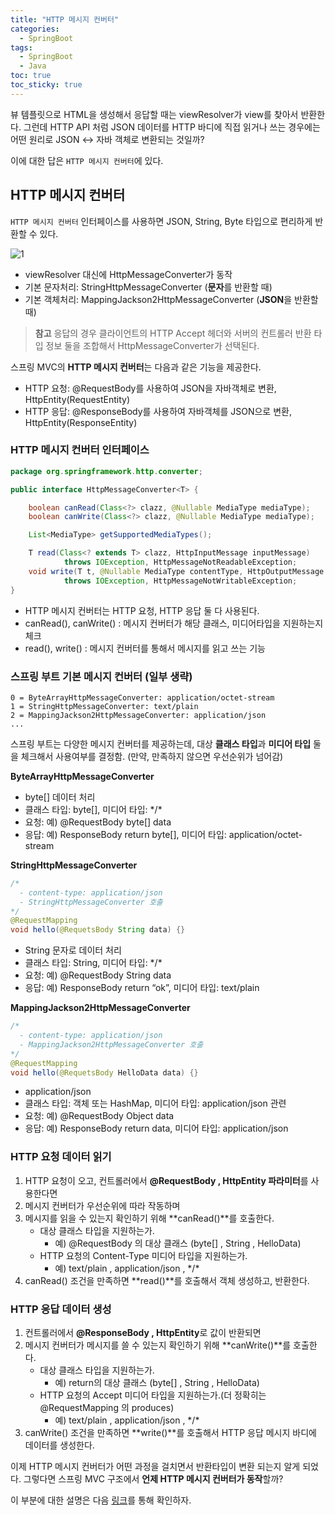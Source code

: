 ```yaml
---
title: "HTTP 메시지 컨버터"
categories:
  - SpringBoot
tags:
  - SpringBoot
  - Java
toc: true
toc_sticky: true
---
```


뷰 템플릿으로 HTML을 생성해서 응답할 때는 viewResolver가 view를 찾아서 반환한다. 그런데 HTTP API 처럼 JSON 데이터를 HTTP 바디에 직접 읽거나 쓰는 경우에는 어떤 원리로 JSON ↔ 자바 객체로 변환되는 것일까? 

이에 대한 답은 `HTTP 메시지 컨버터`에 있다.

## HTTP 메시지 컨버터

`HTTP 메시지 컨버터` 인터페이스를 사용하면 JSON, String, Byte 타입으로 편리하게 반환할 수 있다.

![1](https://user-images.githubusercontent.com/79130276/227820100-12490dab-ad66-4a14-ad42-eb4bb2e12248.png)

- viewResolver 대신에 HttpMessageConverter가 동작
- 기본 문자처리: StringHttpMessageConverter (**문자**를 반환할 때)
- 기본 객체처리: MappingJackson2HttpMessageConverter (**JSON**을 반환할 때)

> **참고**
응답의 경우 클라이언트의 HTTP Accept 헤더와 서버의 컨트롤러 반환 타입 정보 둘을 조합해서 HttpMessageConverter가 선택된다.
> 

스프링 MVC의 **HTTP 메시지 컨버터**는 다음과 같은 기능을 제공한다.

- HTTP 요청: @RequestBody를 사용하여 JSON을 자바객체로 변환, HttpEntity(RequestEntity)
- HTTP 응답: @ResponseBody를 사용하여 자바객체를 JSON으로 변환, HttpEntity(ResponseEntity)

### HTTP 메시지 컨버터 인터페이스

```java
package org.springframework.http.converter;

public interface HttpMessageConverter<T> {

    boolean canRead(Class<?> clazz, @Nullable MediaType mediaType);
    boolean canWrite(Class<?> clazz, @Nullable MediaType mediaType);

    List<MediaType> getSupportedMediaTypes();

    T read(Class<? extends T> clazz, HttpInputMessage inputMessage)
            throws IOException, HttpMessageNotReadableException;
    void write(T t, @Nullable MediaType contentType, HttpOutputMessage outputMessage)
            throws IOException, HttpMessageNotWritableException;
}
```

- HTTP 메시지 컨버터는 HTTP 요청, HTTP 응답 둘 다 사용된다.
- canRead(), canWrite() : 메시지 컨버터가 해당 클래스, 미디어타입을 지원하는지 체크
- read(), write() : 메시지 컨버터를 통해서 메시지를 읽고 쓰는 기능

### 스프링 부트 기본 메시지 컨버터 (일부 생략)

```
0 = ByteArrayHttpMessageConverter: application/octet-stream
1 = StringHttpMessageConverter: text/plain
2 = MappingJackson2HttpMessageConverter: application/json
...
```

스프링 부트는 다양한 메시지 컨버터를 제공하는데, 대상 **클래스 타입**과 **미디어 타입** 둘을 체크해서 사용여부를 결정함. (만약, 만족하지 않으면 우선순위가 넘어감)

**ByteArrayHttpMessageConverter**

- byte[] 데이터 처리
- 클래스 타입: byte[], 미디어 타입: &#42;/&#42;
- 요청: 예) @RequestBody byte[] data
- 응답: 예) ResponseBody return byte[], 미디어 타입: application/octet-stream

**StringHttpMessageConverter**

```java
/*
  - content-type: application/json
  - StringHttpMessageConverter 호출
*/
@RequestMapping
void hello(@RequetsBody String data) {}
```

- String 문자로 데이터 처리
- 클래스 타입: String, 미디어 타입: &#42;/&#42;
- 요청: 예) @RequestBody String data
- 응답: 예) ResponseBody return “ok”, 미디어 타입: text/plain

**MappingJackson2HttpMessageConverter**

```java
/*
  - content-type: application/json
  - MappingJackson2HttpMessageConverter 호출
*/
@RequestMapping
void hello(@RequetsBody HelloData data) {}
```

- application/json
- 클래스 타입: 객체 또는 HashMap, 미디어 타입: application/json 관련
- 요청: 예) @RequestBody Object data
- 응답: 예) ResponseBody return data, 미디어 타입: application/json

### HTTP 요청 데이터 읽기

1. HTTP 요청이 오고, 컨트롤러에서 **@RequestBody , HttpEntity 파라미터**를 사용한다면
2. 메시지 컨버터가 우선순위에 따라 작동하며 
3. 메시지를 읽을 수 있는지 확인하기 위해 **canRead()**를 호출한다.
    - 대상 클래스 타입을 지원하는가.
        - 예) @RequestBody 의 대상 클래스 (byte[] , String , HelloData)
    - HTTP 요청의 Content-Type 미디어 타입을 지원하는가.
        - 예) text/plain , application/json , &#42;/&#42;
4. canRead() 조건을 만족하면 **read()**를 호출해서 객체 생성하고, 반환한다.

### HTTP 응답 데이터 생성

1. 컨트롤러에서 **@ResponseBody , HttpEntity**로 값이 반환되면
2. 메시지 컨버터가 메시지를 쓸 수 있는지 확인하기 위해 **canWrite()**를 호출한다.
    - 대상 클래스 타입을 지원하는가.
        - 예) return의 대상 클래스 (byte[] , String , HelloData)
    - HTTP 요청의 Accept 미디어 타입을 지원하는가.(더 정확히는 @RequestMapping 의 produces)
        - 예) text/plain , application/json , &#42;/&#42;
3. canWrite() 조건을 만족하면 **write()**를 호출해서 HTTP 응답 메시지 바디에 데이터를 생성한다.

이제 HTTP 메시지 컨버터가 어떤 과정을 걸치면서 반환타입이 변환 되는지 알게 되었다. 그렇다면 스프링 MVC 구조에서 **언제 HTTP 메시지 컨버터가 동작**할까?

이 부분에 대한 설명은 다음 [링크](https://yessm621.github.io/spring/2022/07/20/Spring-RequestMappingHandlerAdapter/)를 통해 확인하자.